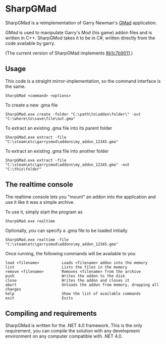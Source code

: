 SharpGMad
=========

SharpGMad is a reimplementation of Garry Newman's 
[GMad](http://github.com/garrynewman/gmad) application.

_GMad_ is used to manipulate Garry's Mod (his game) addon files and is
written in C++. SharpGMod takes it to be in C#, written directly from the
code available by garry.

(The current version of SharpGMad implements [8b1c7b9011](http://github.com/garrynewman/gmad/tree/8b1c7b9011d81ef0f7378eae482a6a94a6536b0e).)

Usage
-----

This code is a straight mirror-implementation, so the command interface is the
same.

`SharpGMad <command> <options>`

To create a new .gma file

`SharpGMad.exe create -folder "C:\path\to\addon\folder\" -out
"C:\where\to\save\file\out.gma"`

To extract an existing .gma file into its parent folder

`SharpGMad.exe extract -file
"C:\steam\etc\garrysmod\addons\my_addon_12345.gma"`

To extract an existing .gma file into another folder

`SharpGMad.exe extract -file "C:\steam\etc\garrysmod\addons\my_addon_12345.gma"
-out "C:\this\folder"`

The realtime console
--------------------

The realtime console lets you "mount" an addon into the application and
use it like it was a simple archive.

To use it, simply start the program as

`SharpGMad.exe realtime`

Optionally, you can specify a .gma file to be loaded initially

`SharpGMad.exe realtime -file "C:\steam\etc\garrysmod\addons\my_addon_12345.gma"`

Once running, the following commands will be available to you

    load <filename>          Loads <filename> addon into the memory
    list                     Lists the files in the memory
    remove <filename>        Removes <filename> from the archive
    push                     Writes the addon to the disk
    close                    Writes the addon and closes it
    abort                    Unloads the addon from memory, dropping all changes
    help                     Show the list of available commands
    exit                     Exits

Compiling and requirements
--------------------------

SharpGMad is written for the .NET 4.0 framework. This is the only
requirement, you can compile the solution with any development environment
on any computer compatible with .NET 4.0.
